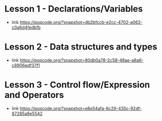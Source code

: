 # Lesson 1 - Declarations/Variables

- link https://popcode.org/?snapshot=db2bfccb-e2cc-4702-a062-c0a6d4fedbfb

# Lesson 2 - Data structures and types
- link https://popcode.org/?snapshot=80db0a78-2c58-48ae-a8a6-c8906edf37f1

# Lesson 3 - Control flow/Expression and Operators
- link https://popcode.org/?snapshot=e8e54afa-6c29-435c-92df-87285a8e5542
